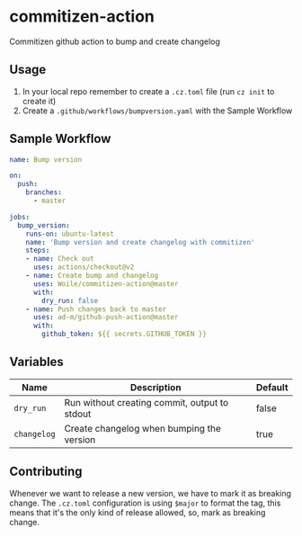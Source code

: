 # commitizen-action

Commitizen github action to bump and create changelog

## Usage

1. In your local repo remember to create a `.cz.toml` file (run `cz init` to create it)
2. Create a `.github/workflows/bumpversion.yaml` with the Sample Workflow

## Sample Workflow

```yaml
name: Bump version

on:
  push:
    branches:
      - master

jobs:
  bump_version:
    runs-on: ubuntu-latest
    name: 'Bump version and create changelog with commitizen'
    steps:
    - name: Check out
      uses: actions/checkout@v2
    - name: Create bump and changelog
      uses: Woile/commitizen-action@master
      with:
        dry_run: false
    - name: Push changes back to master
      uses: ad-m/github-push-action@master
      with:
        github_token: ${{ secrets.GITHUB_TOKEN }}

```

## Variables

| Name        | Description                                   | Default |
| ----------- | --------------------------------------------- | ------- |
| `dry_run`   | Run without creating commit, output to stdout | false   |
| `changelog` | Create changelog when bumping the version     | true    |

## Contributing

Whenever we want to release a new version, we have to mark it as breaking change.
The `.cz.toml` configuration is using `$major` to format the tag, this means that
it's the only kind of release allowed, so, mark as breaking change.
